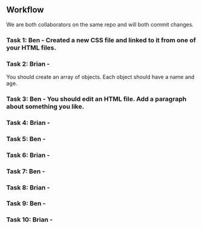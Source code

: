 ## Workflow

We are both collaborators on the same repo and will both commit changes.

### Task 1: Ben - Created a new CSS file and linked to it from one of your HTML files.

### Task 2: Brian -
You should create an array of objects. Each object should have a name and age.

### Task 3: Ben - You should edit an HTML file. Add a paragraph about something you like.

### Task 4: Brian -

### Task 5: Ben -

### Task 6: Brian -

### Task 7: Ben -

### Task 8: Brian -

### Task 9: Ben -

### Task 10: Brian -
